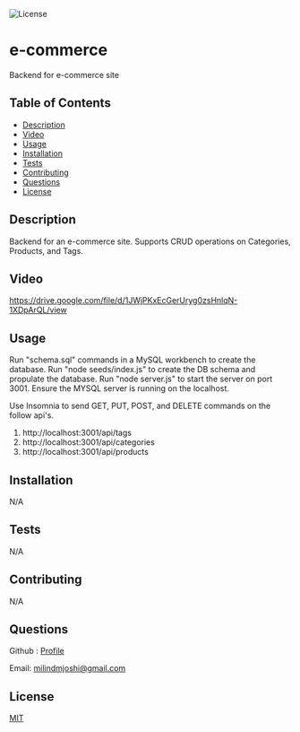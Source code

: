 ![License](https://img.shields.io/badge/License-MIT-yellow.svg?style=for-the-badge)

# e-commerce
Backend for e-commerce site


## Table of Contents
* [Description](#description)
* [Video](#video)
* [Usage](#usage)
* [Installation](#installation)
* [Tests](#tests)
* [Contributing](#contributing)
* [Questions](#questions)
* [License](#license)

## Description
Backend for an e-commerce site. Supports CRUD operations on Categories, Products, and Tags.  

## Video
https://drive.google.com/file/d/1JWjPKxEcGerUryg0zsHnlqN-1XDpArQL/view
 

## Usage
Run "schema.sql" commands in a MySQL workbench to create the database.
Run "node seeds/index.js" to create the DB schema and propulate the database.
Run "node server.js" to start the server on port 3001.
Ensure the MYSQL server is running on the localhost.

Use Insomnia to send  GET, PUT, POST, and DELETE commands on the follow api's. 

 1. http://localhost:3001/api/tags
 2. http://localhost:3001/api/categories
 3. http://localhost:3001/api/products
 

## Installation
N/A

## Tests
N/A

## Contributing
N/A

## Questions
Github : [Profile](https://github.com/milindmjoshi)

Email: [milindmjoshi@gmail.com](mailto:milindmjoshi@gmail.com)
 
## License
[MIT](https://opensource.org/licenses/MIT)
    
